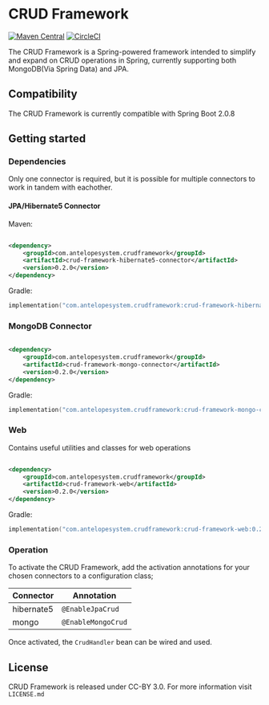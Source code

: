 # CRUD Framework

[![Maven Central](https://maven-badges.herokuapp.com/maven-central/com.antelopesystem.crudframework/crud-framework/badge.svg)](https://maven-badges.herokuapp.com/maven-central/com.antelopesystem.crudframework/crud-framework)
[![CircleCI](https://circleci.com/gh/antelopesystems/crud-framework.svg?style=shield)](https://circleci.com/gh/antelopesystems/crud-framework)


The CRUD Framework is a Spring-powered framework intended to simplify and expand on CRUD operations in Spring, currently
supporting both MongoDB(Via Spring Data) and JPA.


## Compatibility

The CRUD Framework is currently compatible with Spring Boot 2.0.8

## Getting started

### Dependencies

Only one connector is required, but it is possible for multiple connectors to work in tandem with eachother.

#### JPA/Hibernate5 Connector

Maven:

```xml

<dependency>
    <groupId>com.antelopesystem.crudframework</groupId>
    <artifactId>crud-framework-hibernate5-connector</artifactId>
    <version>0.2.0</version>
</dependency>
```

Gradle:

```kotlin
implementation("com.antelopesystem.crudframework:crud-framework-hibernate5-connector:0.2.0")
```

### MongoDB Connector

```xml

<dependency>
    <groupId>com.antelopesystem.crudframework</groupId>
    <artifactId>crud-framework-mongo-connector</artifactId>
    <version>0.2.0</version>
</dependency>
```

Gradle:

```kotlin
implementation("com.antelopesystem.crudframework:crud-framework-mongo-connector:0.2.0")
```


### Web

Contains useful utilities and classes for web operations

```xml

<dependency>
    <groupId>com.antelopesystem.crudframework</groupId>
    <artifactId>crud-framework-web</artifactId>
    <version>0.2.0</version>
</dependency>
```

Gradle:

```kotlin
implementation("com.antelopesystem.crudframework:crud-framework-web:0.2.0")
```

### Operation

To activate the CRUD Framework, add the activation annotations for your chosen connectors to a configuration class;

| Connector   | Annotation
|-------------|------------------|
| hibernate5 | `@EnableJpaCrud`
| mongo      | `@EnableMongoCrud`

Once activated, the `CrudHandler` bean can be wired and used.

## License

CRUD Framework is released under CC-BY 3.0. For more information visit `LICENSE.md`
